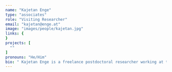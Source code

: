 ```yaml
---
name: "Kajetan Enge"
type: "associates"
role: "Visiting Researcher"
email: "kajetan@enge.at"
image: "images/people/kajetan.jpg"
links: {
}
projects: [
  ""
]
pronouns: "He/Him"
bio: " Kajetan Enge is a freelance postdoctoral researcher working at the intersection of sonification, soundscape studies, and virtual acoustics. He worked as a researcher at the St. Pölten University of Applied Sciences and completed his PhD at the Institute of Electronic Music and Acoustics (IEM) in Graz, Austria. Kajetan focused on integrating data visualization and sonification into unified audiovisual displays. With IIL, Kajetan is developing an ‘extended autographic sonification instrument’ for the auditory display of rain data."
---
```


